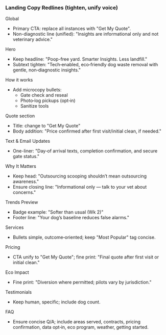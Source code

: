 ### Landing Copy Redlines (tighten, unify voice)

Global
- Primary CTA: replace all instances with "Get My Quote".
- Non-diagnostic line (unified): "Insights are informational only and not veterinary advice."

Hero
- Keep headline: "Poop-free yard. Smarter Insights. Less landfill."
- Subtext tighten: "Tech‑enabled, eco‑friendly dog waste removal with gentle, non‑diagnostic insights."

How it works
- Add microcopy bullets:
  - Gate check and reseal
  - Photo‑log pickups (opt‑in)
  - Sanitize tools

Quote section
- Title: change to "Get My Quote"
- Body addition: "Price confirmed after first visit/initial clean, if needed."

Text & Email Updates
- One-liner: "Day‑of arrival texts, completion confirmation, and secure gate status."

Why It Matters
- Keep head: "Outsourcing scooping shouldn’t mean outsourcing awareness."
- Ensure closing line: "Informational only — talk to your vet about concerns."

Trends Preview
- Badge example: "Softer than usual (Wk 2)"
- Footer line: "Your dog’s baseline reduces false alarms."

Services
- Bullets simple, outcome‑oriented; keep "Most Popular" tag concise.

Pricing
- CTA unify to "Get My Quote"; fine print: "Final quote after first visit or initial clean."

Eco Impact
- Fine print: "Diversion where permitted; pilots vary by jurisdiction."

Testimonials
- Keep human, specific; include dog count.

FAQ
- Ensure concise Q/A; include areas served, contracts, pricing confirmation, data opt‑in, eco program, weather, getting started.
